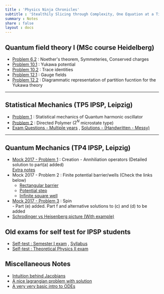 ```yaml
---
title : 'Physics Ninja Chronicles'
subtitle : 'Stealthily Slicing through Complexity, One Equation at a Time!'
summary : Notes
share : false
layout : docs
---
```


##  Quantum field theory I (MSc course Heidelberg) 

- [Problem 6.2](/files/notes/heidelberg_qft/6_2.pdf) : Noether's theorem, Symmeteries, Conserved charges
- [Problem 10.1](/files/notes/heidelberg_qft/10_1.pdf) : Yukawa potential
- [Problem 10.2](/files/notes/heidelberg_qft/10_2.pdf) : Trace identities
- [Problem 12.1](/files/notes/heidelberg_qft/12_1.pdf) : Gauge fields
- [Problem 12.2](/files/notes/heidelberg_qft/12_2.pdf) : Diagrammatic representation of partition fucntion for the Yukawa theory

<hr>

##  Statistical Mechanics (TP5 IPSP, Leipzig) 

- [Problem 1](/files/notes/tp5/prob1.pdf) : Statistical mechanics of Quantum harmonic oscillator
- [Problem 2](/files/notes/tp5/prob2_directed_polymer_23dec2020.pdf) : Directed Polymer ($2^N$ microstate type)
- [Exam Questions - Multiple years](/files/notes/tp5/tp5_exams.pdf) , [Solutions - (Handwritten - Messy)](/files/notes/tp5/tp5_exams_sols.pdf)

<hr> 


##  Quantum Mechanics (TP4 IPSP, Leipzig) 

- [Mock 2017 - Problem 1](/files/tp4/tp4_mock17_prob1.pdf) : Creation - Annhiliation operators (Detailed solution to part(a) added) <br>
  [Extra notes](/files/tp4/tp4_qho_summary.pdf)
- Mock 2017 - Problem 2 : Finite potential barrier/wells (Check the links below)  
  - [Rectangular barrier](http://tediousderivations.blogspot.com/2013/08/rectangular-potential-barrier.html)
  - [Potential step](tediousderivations.blogspot.com/2013/08/potential-step.html)
  - [Infinite square well](http://tediousderivations.blogspot.com/2013/07/infinite-square-box-potential-wells.html)
- [Mock 2017 - Problem 3](/files/tp4/tp4_mock17_prob3.pdf) : Spin <br>- Part (e) added. Part f and alternative solutions to (c) and (d) to be added 
- [Schrodinger vs Heisenberg picture (With example)](/files/tp4/heisenberg_schrodinger_picture.pdf)

##  Old exams for self test for IPSP students 

- [Self-test : Semester I exam](/files/extra_exams/sem1_mock_rohan.pdf) , [Syllabus](/files/extra_exams/sem1_mock_syllabus.pdf) 
- [Self-test : Theoretical Physics II exam](/files/extra_exams/tp2_extramock_rohan.pdf)

##  Miscellaneous Notes 

- [Intuition behind Jacobians](/files/extra_exams/jacobians_rohan.pdf)
- [A nice lagrangian problem with solution](/files/misc_notes/lagrangian_problem.pdf)
- [A very very basic intro to ODEs](/files/misc_notes/odes.pdf)
